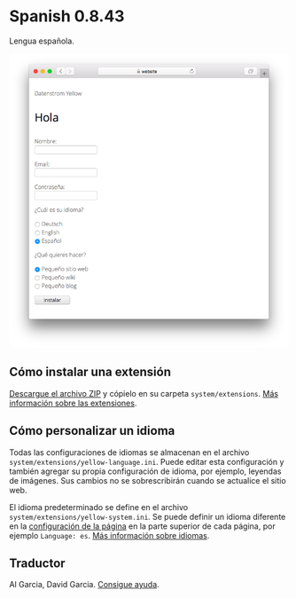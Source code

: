 # Spanish 0.8.43

Lengua española.

<p align="center"><img src="SCREENSHOT.png" alt="Captura de pantalla"></p>

## Cómo instalar una extensión

[Descargue el archivo ZIP](https://github.com/annaesvensson/yellow-language/raw/main/downloads/spanish.zip) y cópielo en su carpeta `system/extensions`. [Más información sobre las extensiones](https://github.com/annaesvensson/yellow-update).

## Cómo personalizar un idioma

Todas las configuraciones de idiomas se almacenan en el archivo `system/extensions/yellow-language.ini`. Puede editar esta configuración y también agregar su propia configuración de idioma, por ejemplo, leyendas de imágenes. Sus cambios no se sobrescribirán cuando se actualice el sitio web.

El idioma predeterminado se define en el archivo `system/extensions/yellow-system.ini`. Se puede definir un idioma diferente en la [configuración de la página](https://github.com/annaesvensson/yellow-core#settings-page) en la parte superior de cada página, por ejemplo `Language: es`. [Más información sobre idiomas](https://datenstrom.se/yellow/help/how-to-customise-a-language).

## Traductor

Al Garcia, David Garcia. [Consigue ayuda](https://datenstrom.se/yellow/help/).
